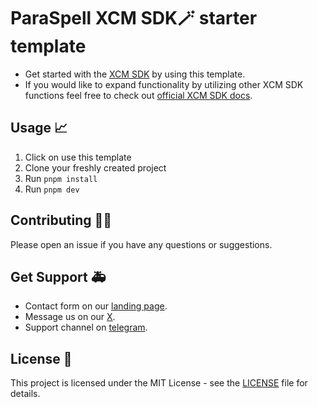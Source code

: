# ParaSpell XCM SDK🪄 starter template

- Get started with the [XCM SDK](https://github.com/paraspell/xcm-tools/tree/main/packages/sdk) by using this template.
- If you would like to expand functionality by utilizing other XCM SDK functions feel free to check out [official XCM SDK docs](https://paraspell.github.io/docs/sdk/getting-started.html).

## Usage 📈

1. Click on use this template
2. Clone your freshly created project
2. Run `pnpm install`
3. Run `pnpm dev`

## Contributing 👨‍💻

Please open an issue if you have any questions or suggestions.

## Get Support 🚑
- Contact form on our [landing page](https://paraspell.xyz/#contact-us).
- Message us on our [X](https://x.com/paraspell).
- Support channel on [telegram](https://t.me/paraspell).

## License 📜

This project is licensed under the MIT License - see the [LICENSE](LICENSE) file for details.
